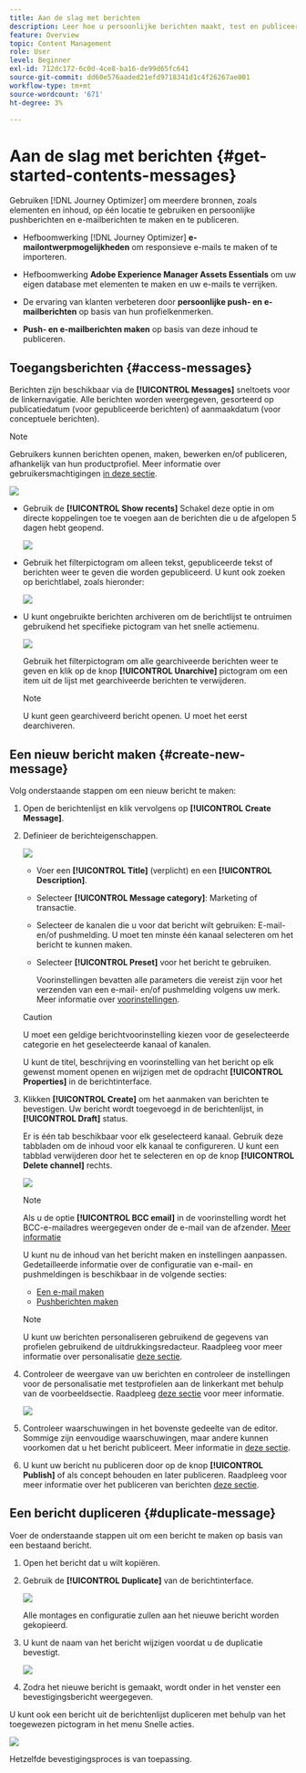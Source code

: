 ```yaml
---
title: Aan de slag met berichten
description: Leer hoe u persoonlijke berichten maakt, test en publiceert in Journey Optimizer
feature: Overview
topic: Content Management
role: User
level: Beginner
exl-id: 712dc172-6c0d-4ce8-ba16-de99d65fc641
source-git-commit: dd60e576aaded21efd9718341d1c4f26267ae001
workflow-type: tm+mt
source-wordcount: '671'
ht-degree: 3%

---
```


# Aan de slag met berichten {#get-started-contents-messages}

Gebruiken [!DNL Journey Optimizer] om meerdere bronnen, zoals elementen en inhoud, op één locatie te gebruiken en persoonlijke pushberichten en e-mailberichten te maken en te publiceren.

* Hefboomwerking [!DNL Journey Optimizer] **e-mailontwerpmogelijkheden** om responsieve e-mails te maken of te importeren.

* Hefboomwerking **Adobe Experience Manager Assets Essentials** om uw eigen database met elementen te maken en uw e-mails te verrijken.

* De ervaring van klanten verbeteren door **persoonlijke push- en e-mailberichten** op basis van hun profielkenmerken.

* **Push- en e-mailberichten maken** op basis van deze inhoud te publiceren.

## Toegangsberichten {#access-messages}

Berichten zijn beschikbaar via de **[!UICONTROL Messages]** sneltoets voor de linkernavigatie. Alle berichten worden weergegeven, gesorteerd op publicatiedatum (voor gepubliceerde berichten) of aanmaakdatum (voor conceptuele berichten).

>[!NOTE]
>
>Gebruikers kunnen berichten openen, maken, bewerken en/of publiceren, afhankelijk van hun productprofiel. Meer informatie over gebruikersmachtigingen [in deze sectie](../administration/permissions.md).

![](assets/messages-list.png)

* Gebruik de **[!UICONTROL Show recents]** Schakel deze optie in om directe koppelingen toe te voegen aan de berichten die u de afgelopen 5 dagen hebt geopend.

   ![](assets/show-recent-messages.png)

* Gebruik het filterpictogram om alleen tekst, gepubliceerde tekst of berichten weer te geven die worden gepubliceerd. U kunt ook zoeken op berichtlabel, zoals hieronder:

   ![](assets/filter-messages.png)

* U kunt ongebruikte berichten archiveren om de berichtlijst te ontruimen gebruikend het specifieke pictogram van het snelle actiemenu.

   ![](assets/archive-message.png)

   Gebruik het filterpictogram om alle gearchiveerde berichten weer te geven en klik op de knop **[!UICONTROL Unarchive]** pictogram om een item uit de lijst met gearchiveerde berichten te verwijderen.

   >[!NOTE]
   >
   >U kunt geen gearchiveerd bericht openen. U moet het eerst dearchiveren.

## Een nieuw bericht maken {#create-new-message}

Volg onderstaande stappen om een nieuw bericht te maken:

1. Open de berichtenlijst en klik vervolgens op **[!UICONTROL Create Message]**.

1. Definieer de berichteigenschappen.

   ![](assets/create-message-properties.png)

   * Voer een **[!UICONTROL Title]** (verplicht) en een **[!UICONTROL Description]**.

   * Selecteer **[!UICONTROL Message category]**: Marketing of transactie.

   * Selecteer de kanalen die u voor dat bericht wilt gebruiken: E-mail- en/of pushmelding. U moet ten minste één kanaal selecteren om het bericht te kunnen maken.

   <!--
   >[!NOTE]
   >
   >You can click the **[!UICONTROL Frequency rule]** link to view the frequency rules that will apply for the selected category and channel(s). Learn more on [frequency rules](../configuration/frequency-rules.md).
   -->

   * Selecteer **[!UICONTROL Preset]** voor het bericht te gebruiken.

      Voorinstellingen bevatten alle parameters die vereist zijn voor het verzenden van een e-mail- en/of pushmelding volgens uw merk. Meer informatie over [voorinstellingen](../configuration/message-presets.md).
   >[!CAUTION]
   >
   >U moet een geldige berichtvoorinstelling kiezen voor de geselecteerde categorie en het geselecteerde kanaal of kanalen.

   U kunt de titel, beschrijving en voorinstelling van het bericht op elk gewenst moment openen en wijzigen met de opdracht **[!UICONTROL Properties]** in de berichtinterface.

1. Klikken **[!UICONTROL Create]** om het aanmaken van berichten te bevestigen. Uw bericht wordt toegevoegd in de berichtenlijst, in **[!UICONTROL Draft]** status.

   Er is één tab beschikbaar voor elk geselecteerd kanaal. Gebruik deze tabbladen om de inhoud voor elk kanaal te configureren. U kunt een tabblad verwijderen door het te selecteren en op de knop **[!UICONTROL Delete channel]** rechts.

   ![](assets/create-messages-content.png)

   >[!NOTE]
   >
   >Als u de optie **[!UICONTROL BCC email]** in de voorinstelling wordt het BCC-e-mailadres weergegeven onder de e-mail van de afzender. [Meer informatie](../configuration/email-settings.md#bcc-email)

   U kunt nu de inhoud van het bericht maken en instellingen aanpassen. Gedetailleerde informatie over de configuratie van e-mail- en pushmeldingen is beschikbaar in de volgende secties:

   * [Een e-mail maken](create-email.md)
   * [Pushberichten maken](create-push.md)

   >[!NOTE]
   >   
   >U kunt uw berichten personaliseren gebruikend de gegevens van profielen gebruikend de uitdrukkingsredacteur. Raadpleeg voor meer informatie over personalisatie [deze sectie](../personalization/personalize.md).

1. Controleer de weergave van uw berichten en controleer de instellingen voor de personalisatie met testprofielen aan de linkerkant met behulp van de voorbeeldsectie. Raadpleeg [deze sectie](../design/preview.md) voor meer informatie.

   ![](assets/messages-simple-preview.png)

1. Controleer waarschuwingen in het bovenste gedeelte van de editor.  Sommige zijn eenvoudige waarschuwingen, maar andere kunnen voorkomen dat u het bericht publiceert. Meer informatie in [deze sectie](alerts.md).

1. U kunt uw bericht nu publiceren door op de knop **[!UICONTROL Publish]** of als concept behouden en later publiceren. Raadpleeg voor meer informatie over het publiceren van berichten [deze sectie](publish-manage-message.md).

## Een bericht dupliceren {#duplicate-message}

Voer de onderstaande stappen uit om een bericht te maken op basis van een bestaand bericht.

1. Open het bericht dat u wilt kopiëren.

1. Gebruik de **[!UICONTROL Duplicate]** van de berichtinterface.

   ![](assets/message-duplicate.png)

   Alle montages en configuratie zullen aan het nieuwe bericht worden gekopieerd.

1. U kunt de naam van het bericht wijzigen voordat u de duplicatie bevestigt.

   ![](assets/message-duplicate-confirm.png)

1. Zodra het nieuwe bericht is gemaakt, wordt onder in het venster een bevestigingsbericht weergegeven.

U kunt ook een bericht uit de berichtenlijst dupliceren met behulp van het toegewezen pictogram in het menu Snelle acties.

![](assets/message-duplicate-from-list.png)

Hetzelfde bevestigingsproces is van toepassing.

